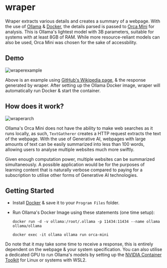 # wraper
Wraper extracts various details and creates a summary of a webpage. With the use of [Ollama](https://github.com/jmorganca/ollama) & [Docker](https://www.docker.com/), the details parsed is passed to [Orca Mini](https://ollama.ai/library/orca-mini) for analysis. This is Ollama's lightest model with 3B parameters, suitable for systems with at least 8GB of RAM. While more resource-reliant models can also be used, Orca Mini was chosen for the sake of accessbility. 

## Demo
![wraperexample](https://github.com/omcodedthis/wraper/assets/119602009/76bf27b2-b330-4bfc-8822-76ad04bd7361)

Above is an example using [GitHub's Wikipedia page](https://en.wikipedia.org/wiki/GitHub), & the response generated by wraper. After setting up the Ollama Docker image, wraper will automatically run Docker & start the container.

## How does it work?
![wraperarch](https://github.com/omcodedthis/wraper/assets/119602009/85bd666a-7541-4fc3-a048-014201ff3507)

Ollama's Orca Mini does not have the ability to make web searches as it runs locally, as such, `TextGatherer` creates a HTTP request extracts the text of the webpage. With the use of Generative AI, webpages with large amounts of text can be easily summarized into less than 100 words, allowing users to analyse multiple websites much more swiftly.

Given enough computation power, multiple websites can be summarized simultaneously. A possible application would be for the purposes of learning content that is naturally verbose compared to paying for a subscription to utilise other forms of Generative AI technologies.

## Getting Started
* Install [Docker](https://docs.docker.com/engine/install/) & save it to your `Program Files` folder.

* Run Ollama's Docker Image using these statements (one time setup):
  ```
  docker run -d -v ollama:/root/.ollama -p 11434:11434 --name ollama ollama/ollama
  ```
  ```
  docker exec -it ollama ollama run orca-mini
  ```
Do note that it may take some time to receive a response, this is entirely dependent on the webpage & your system specification. You can also utilise a dedicated GPU to run Ollama's models by setting up the [NVIDIA Container Toolkit](https://docs.nvidia.com/datacenter/cloud-native/container-toolkit/latest/install-guide.html#installation) for Linux or systems with WSL2.
